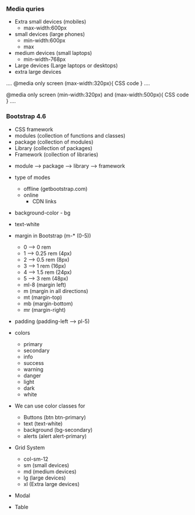 ### Media quries
- Extra small devices (mobiles) 
    - max-width:600px
- small devices (large phones) 
    - min-width:600px
    - max 
- medium devices (small laptops)
    - min-width-768px
- Large devices (Large laptops or desktops)
- extra large devices 


....
@media only screen (max-width:320px){
    CSS code
}
....

@media only screen (min-width:320px) and (max-width:500px){
    CSS code
}
....


### Bootstrap 4.6
- CSS framework
- modules (collection of functions and classes)
- package (collection of modules)
- Library (collection of packages)
- Framework (collection of libraries)
+ module --> package --> library --> framework

+ type of modes
    - offline (getbootstrap.com)
    - online 
        - CDN links
+ background-color - bg
+ text-white
+ margin in Bootstrap (m-* (0-5))
    - 0 --> 0 rem
    - 1 --> 0.25 rem (4px)
    - 2 --> 0.5 rem (8px)
    - 3 --> 1 rem (16px)
    - 4 --> 1.5 rem (24px)
    - 5 --> 3 rem (48px)
    - ml-8 (margin left)
    - m (margin in all directions)
    - mt (margin-top)
    - mb (margin-bottom)
    - mr (margin-right)
+ padding (padding-left --> pl-5)

+ colors
    - primary
    - secondary
    - info
    - success
    - warning
    - danger
    - light
    - dark
    - white

+ We can use color classes for 
    - Buttons (btn btn-primary)
    - text (text-white)
    - background (bg-secondary)
    - alerts (alert alert-primary)

+ Grid System
    -   col-sm-12
    - sm (small devices)
    - md (medium devices)
    - lg (large devices)
    - xl (Extra large devices)

+ Modal
+ Table